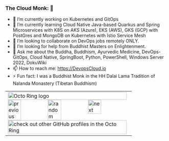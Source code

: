 ### The Cloud Monk: 👋

- 🔭 I’m currently working on Kubernetes and GitOps
- 🌱 I’m currently learning Cloud Native Java-based Quarkus and Spring Microservices with K8S on AKS (Azure), EKS (AWS), GKS (GCP) with PostGres and MongoDB on Kubernetes with Istio Service Mesh
- 👯 I’m looking to collaborate on DevOps jobs remotely ONLY.
- 🤔 I’m looking for help from Buddhist Masters on Enlightenment.
- 💬 Ask me about the Buddha, Buddhism, Ayurvedic Medicine, DevOps-GitOps, Cloud Native, SpringBoot, Python, PowerShell, Windows Server 2022, DokuWiki
- 📫 How to reach me: https://DevopsCloud.io
- ⚡ Fun fact: I was a Buddhist Monk in the HH Dalai Lama Tradition of Nalanda Monastery (Tibetan Buddhism)


<table><tbody><tr><td><a href="https://octo-ring.com/"><img src="https://octo-ring.com/static/img/widget/top.png" width="99%" alt="Octo Ring logo" align="top"></a><br><a href="https://octo-ring.com/p/AzureCloudMonk/prev"><img src="https://octo-ring.com/static/img/widget/prev.png" width="33%" alt="previous" align="top" title="previous profile"></a><a href="https://octo-ring.com/p/AzureCloudMonk/random"><img src="https://octo-ring.com/static/img/widget/random.png" width="33%" alt="random" align="top" title="random profile"></a><a href="https://octo-ring.com/p/AzureCloudMonk/next"><img src="https://octo-ring.com/static/img/widget/next.png" width="33%" alt="next" align="top" title="next profile"></a><br><a href="https://octo-ring.com/"><img src="https://octo-ring.com/static/img/widget/bottom.png" width="99%" alt="check out other GitHub profiles in the Octo Ring" align="top"></a></td></tr></tbody></table>
